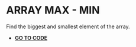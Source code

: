 # ARRAY MAX - MIN
Find the biggest and smallest element of the array.
* **[GO TO CODE](https://github.com/Shivam-Riyar/Arrays/blob/main/Arraymaxmin.cpp)**
